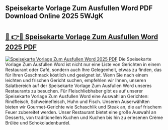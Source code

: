 ## Speisekarte Vorlage Zum Ausfullen Word PDF Download Online 2025 5WJgK

# <h2><a href="http://gcdeek.nevu.top/?p=Speisekarte+Vorlage+Zum+Ausfullen+Word">🔗 👉🔴 Speisekarte Vorlage Zum Ausfullen Word 2025 PDF</a></h2>

[![Speisekarte Vorlage Zum Ausfullen Word 2025 PDF](https://i.imgur.com/dBaPXMq.png)](http://gcdeek.nevu.top/?p=Speisekarte+Vorlage+Zum+Ausfullen+Word)
Die Speisekarte Vorlage Zum Ausfullen Word ist nicht nur eine Liste von Gerichten in einem Restaurant oder Café, sondern auch Ihre Gelegenheit, etwas zu finden, das für Ihren Geschmack köstlich und geeignet ist. Wenn Sie nach einem leichten und frischen Gericht suchen, empfehlen wir Ihnen, unseren Salatbereich auf der Speisekarte Vorlage Zum Ausfullen Word unseres Restaurants zu besuchen. Für Fleischliebhaber gibt es auf unserer Speisekarte Vorlage Zum Ausfullen Word eine Auswahl an Gerichten: Rindfleisch, Schweinefleisch, Huhn und Fisch. Unseren Auserwählten bieten wir Gourmet-Gerichte wie Schaschlik und Steak an, die auf frischem Feuer zubereitet werden. Unser Restaurant bietet eine große Auswahl an Desserts, von traditionellen Kuchen und Kuchen bis hin zu erlesenen Crème Brûlée und Schokoladenburdel.
